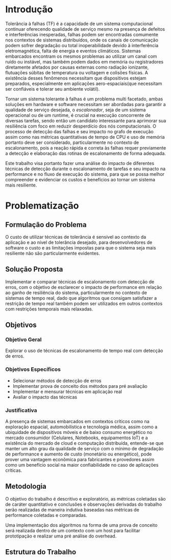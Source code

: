 # Introdução

Tolerância à falhas (TF) é a capacidade de um sistema computacional continuar
oferecendo qualidade de serviço mesmo na presença de defeitos e interferências
inesperadas, falhas podem ser encontradas comumente nos contextos de sistemas
distribuídos, onde os canais de comunicação podem sofrer degradação ou total
inoperabilidade devido à interferência eletromagnética, falta de energia e
eventos climáticos. Sistemas embarcados encontram os mesmos problemas ao
utilizar um canal com ruído ou instável, mas também podem dados em memória ou
registradores diretamente afetados por causas externas como radiação ionizante,
flutuações súbitas de temperatura ou voltagem e colisões físicas. A existência
desses fenômenos necessitam que dispositivos estejam preparados, especialmente
em aplicações aero-espaciais(que necessitam ser confiáveis e tolerar seu
ambiente volátil).

Tornar um sistema tolerante à falhas é um problema multi facetado, ambas soluções em hardware e software necessitam ser abordadas para garantir a qualidade de serviço desejada, o *escalonador*, seja de um sistema operacional ou de um runtime, é crucial na execução concorrente de diversas tarefas, sendo então um candidato interessante para aprimorar sua resiliência com foco em reduzir desperdício dos nós computacionais. O processo de detecção das falhas e seu impacto no grafo de execução assim como nas métricas quantitativas de tempo de CPU e uso de memória portanto deve ser considerado, particularmente no contexto de escalonamento, pois a reação rápida e correta às falhas requer previamente a detecção e elaboração das rotinas de escalonamento de forma adequada.

Este trabalho visa portanto fazer uma análise do impacto de diferentes técnicas de detecção durante o escalonamento de tarefas e seu impacto na performance e no fluxo de execução do sistema, para que se possa melhor compreender e evidenciar os custos e benefícios ao tornar um sistema mais resiliente. 

# Problematização

## Formulação do Problema

O custo de utilizar técnicas de tolerância é sensível ao contexto da aplicação
e ao nível de tolerância desejado, para desenvolvedores de software o custo e
as limitações impostas para que o sistema seja mais resiliente não são
particularmente evidentes.

## Solução Proposta

Implementar e comparar técnicas de escalonamento com detecção de erros, com o
objetivo de esclarecer o impacto de performance em relação ao ganho de
resiliência do sistema, particularmente no contexto de sistemas de tempo real,
dado que algoritmos que consigam satisfazer a restrição de tempo real também
podem ser utilizados em outros contextos com restrições temporais mais
relaxadas.

## Objetivos

### Objetivo Geral

Explorar o uso de técnicas de escalonamento de tempo real com detecção de erros.

### Objetivos Específicos

- Selecionar métodos de detecção de erros
- Implementar prova de conceito dos métodos para pré avaliação
- Implementar e mensurar técnicas em aplicação real
- Avaliar o impacto das técnicas

### Justificativa

A presença de sistemas embarcados em contextos críticos como na exploração
espacial, automobilística e tecnologia médica, assim como a ubiquidade de
dispositivos móveis e de baixo consumo energético no mercado consumidor
(Celulares, Notebooks, equipamentos IoT) e a existência do mercado de cloud e
computação distribuída, entende-se que manter um alto grau da qualidade de
serviço com o mínimo de degradação de performance e aumento de custo (monetário
ou energético), pode prover uma vantagem econômica para fabricantes e
provedores assim como um benefício social na maior confiabilidade no caso de
aplicações críticas.

## Metodologia

O objetivo do trabalho é descritivo e exploratório, as métricas coletadas são de caráter quantitativo e conclusões e observações derivadas do trabalho serão realizadas de maneira indutiva baseadas nas métricas de performance coletadas e comparadas.

Uma implementação dos algoritmos na forma de uma prova de conceito será realizada dentro de um contexto com um host para facilitar prototipação e realizar uma pré análise do overhead.

## Estrutura do Trabalho

